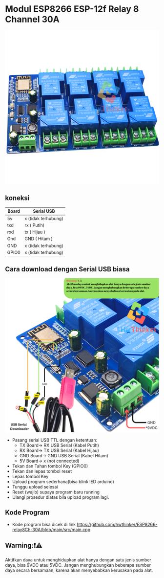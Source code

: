 # Modul ESP8266 ESP-12f Relay 8 Channel 30A 
![](https://github.com/hwthinker/esp8266-relay8ch-30A/blob/main/picture/3.png)


## koneksi
| Board | Serial USB         |
|-----  |--------------------|
| 5v    | x (tidak terhubung)| 
| txd   | rx ( Putih)        |
| rxd   | tx ( Hijau )       |
| Gnd   | GND ( Hitam )      |
| GND   | x (tidak terhubung)| 
| GPIO0 | x (tidak terhubung)| 

## Cara download dengan Serial USB biasa
![](https://github.com/hwthinker/esp8266-relay8ch-30A/blob/main/picture/2.png)
- Pasang serial USB TTL dengan ketentuan: 
   - TX Board-> RX USB Serial (Kabel Putih)
   - RX Board-> TX USB Serial (Kabel Hijau)
   - GND Board-> GND USB Serial (Kabel Hitam)
   - 5V Board-> x (not connected)
- Tekan dan Tahan tombol Key (GPIO0)
- Tekan dan lepas tombol reset
- Lepas tombol Key
- Upload program sederhana(bisa blink lED arduino)
- Tunggu upload selesai
- Reset (wajib) supaya program baru running
- Ulangi prosedur diatas bila upload program lagi.

## Kode Program
- Kode program bisa dicek di link https://github.com/hwthinker/ESP8266-relay8Ch-30A/blob/main/src/main.cpp

## Warning:❗⚠️
Aktifkan daya untuk menghidupkan alat hanya dengan satu jenis sumber daya, bisa 9VDC atau 5VDC. Jangan menghubungkan beberapa sumber daya secara bersamaan, karena akan menyebabkan kerusakan pada alat.
